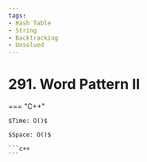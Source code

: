 ```yaml
---
tags:
- Hash Table
- String
- Backtracking
- Unsolved
---
```



# 291. Word Pattern II

=== "C++"

    $Time: O()$

    $Space: O()$

    ```c++
    ```